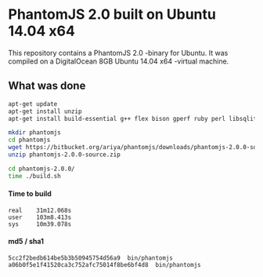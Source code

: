 # PhantomJS 2.0 built on Ubuntu 14.04 x64

This repository contains a PhantomJS 2.0 -binary for Ubuntu. It was compiled on a DigitalOcean 8GB Ubuntu 14.04 x64 -virtual machine.

## What was done
```bash
apt-get update
apt-get install unzip
apt-get install build-essential g++ flex bison gperf ruby perl libsqlite3-dev libfontconfig1-dev libicu-dev libfreetype6 libssl-dev libpng-dev libjpeg-dev

mkdir phantomjs
cd phantomjs
wget https://bitbucket.org/ariya/phantomjs/downloads/phantomjs-2.0.0-source.zip
unzip phantomjs-2.0.0-source.zip

cd phantomjs-2.0.0/
time ./build.sh
```

#### Time to build
```
real    31m12.068s
user    103m8.413s
sys     10m39.078s
```

#### md5 / sha1
```
5cc2f2bedb614be5b3b50945754d56a9  bin/phantomjs
a06b0f5e1f41520ca3c752afc75014f8be6bf4d8  bin/phantomjs
```
